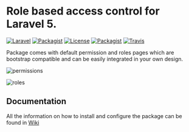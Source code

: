 # Role based access control for Laravel 5.

[![Laravel](https://img.shields.io/badge/Laravel-5.0.*|5.1.*-orange.svg)](http://laravel.com)
[![Packagist](https://img.shields.io/packagist/v/aliukevicius/laravel-rbac.svg)](https://packagist.org/packages/aliukevicius/laravel-rbac)
[![License](http://img.shields.io/badge/license-MIT-brightgreen.svg)](https://tldrlegal.com/license/mit-license)
[![Packagist](http://img.shields.io/packagist/dt/aliukevicius/laravel-rbac.svg)](https://packagist.org/packages/aliukevicius/laravel-rbac)
[![Travis](https://img.shields.io/travis/aliukevicius/laravel-rbac.svg)](https://travis-ci.org/aliukevicius/laravel-rbac)


Package comes with default permission and roles pages which are bootstrap compatible and can be easily integrated in your own design.

![permissions](https://dl.dropboxusercontent.com/s/pbc5ila72vjyrs0/laravel-rbac-permissions.png)

![roles](https://dl.dropboxusercontent.com/s/1fiw9pgbc9p2mv9/laravel-rbac-roles.png)


## Documentation

All the information on how to install and configure the package can be found in [Wiki](https://github.com/aliukevicius/laravel-rbac/wiki) 
